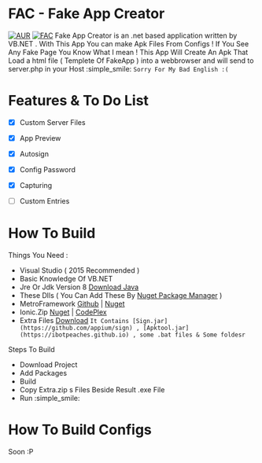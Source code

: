 # FAC - Fake App Creator
[![AUR](https://img.shields.io/aur/license/yaourt.svg?maxAge=2592000?style=flat-square)]()
[![FAC](https://img.shields.io/badge/Version-1.1.2.0-brightgreen.svg)](https://github.com/sahand100/FAC)
Fake App Creator is an .net based application written by VB.NET . With This App You can make Apk Files From Configs ! If You See Any Fake Page You Know What I mean ! This App Will Create An Apk That Load a html file ( Templete Of FakeApp ) into a webbrowser and will send to server.php in your Host :simple_smile:
`Sorry For My Bad English :(`

# Features & To Do List
- [x] Custom Server Files
- [x] App Preview
- [x] Autosign
- [x] Config Password
- [x] Capturing
- [ ] Custom Entries


# How To Build
Things You Need :
- Visual Studio ( 2015 Recommended )
- Basic Knowledge Of VB.NET
- Jre Or Jdk Version 8 [Download Java](https://java.com/download)
- These Dlls ( You Can Add These By [Nuget Package Manager](https://www.nuget.org/) )
- MetroFramework [Github](http://thielj.github.io/MetroFramework) | [Nuget](https://www.nuget.org/packages/MetroFramework/)
- Ionic.Zip [Nuget](https://www.nuget.org/packages/DotNetZip/) | [CodePlex](https://dotnetzip.codeplex.com/)
- Extra Files [Download](https://github.com/sahand100/FAC/raw/master/Extras.zip) `It Contains [Sign.jar](https://github.com/appium/sign) , [Apktool.jar](https://ibotpeaches.github.io) , some .bat files & Some foldesr`

Steps To Build
- Download Project
- Add Packages
- Build 
- Copy Extra.zip s Files Beside Result .exe File
- Run :simple_smile:

# How To Build Configs 

Soon :P
